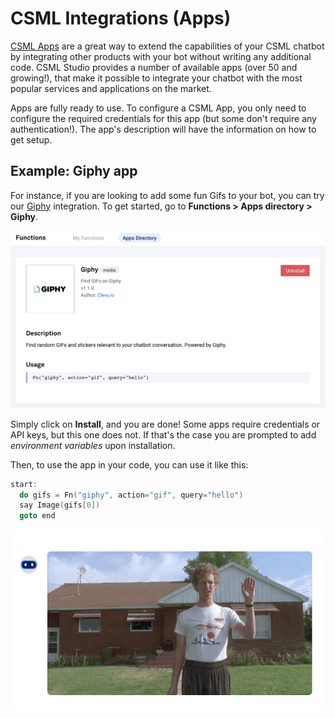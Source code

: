 # CSML Integrations \(Apps\)

[CSML Apps](https://www.csml.dev/integrations.html) are a great way to extend the capabilities of your CSML chatbot by integrating other products with your bot without writing any additional code. CSML Studio provides a number of available apps \(over 50 and growing!\), that make it possible to integrate your chatbot with the most popular services and applications on the market.

Apps are fully ready to use. To configure a CSML App, you only need to configure the required credentials for this app \(but some don't require any authentication!\). The app's description will have the information on how to get setup.

## Example: Giphy app

For instance, if you are looking to add some fun Gifs to your bot, you can try our [Giphy](https://giphy.com) integration. To get started, go to **Functions &gt; Apps directory &gt; Giphy**.

![](../../../.gitbook/assets/image%20%2815%29.png)

Simply click on **Install**, and you are done! Some apps require credentials or API keys, but this one does not. If that's the case you are prompted to add _environment variables_ upon installation.

Then, to use the app in your code, you can use it like this:

```cpp
start:
  do gifs = Fn("giphy", action="gif", query="hello")
  say Image(gifs[0])
  goto end
```

![The above code will generate a nice gif automatically!](../../../.gitbook/assets/image%20%2818%29.png)

## 

